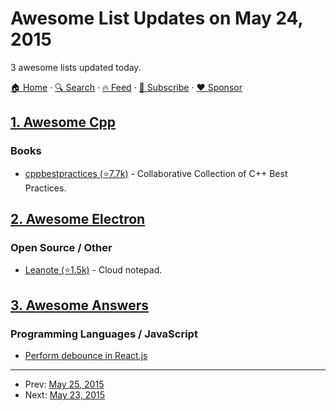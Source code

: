 # Awesome List Updates on May 24, 2015

3 awesome lists updated today.

[🏠 Home](/README.md) · [🔍 Search](https://www.trackawesomelist.com/search/) · [🔥 Feed](https://www.trackawesomelist.com/rss.xml) · [📮 Subscribe](https://trackawesomelist.us17.list-manage.com/subscribe?u=d2f0117aa829c83a63ec63c2f&id=36a103854c) · [❤️  Sponsor](https://github.com/sponsors/theowenyoung)



## [1. Awesome Cpp](/content/fffaraz/awesome-cpp/README.md)

### Books

*   [cppbestpractices (⭐7.7k)](https://github.com/lefticus/cppbestpractices) - Collaborative Collection of C++ Best Practices.

## [2. Awesome Electron](/content/sindresorhus/awesome-electron/README.md)

### Open Source / Other

*   [Leanote (⭐1.5k)](https://github.com/leanote/desktop-app) - Cloud notepad.

## [3. Awesome Answers](/content/cyberglot/awesome-answers/README.md)

### Programming Languages / JavaScript

*   [Perform debounce in React.js](http://stackoverflow.com/a/28046731)

---

- Prev: [May 25, 2015](/content/2015/05/25/README.md)
- Next: [May 23, 2015](/content/2015/05/23/README.md)